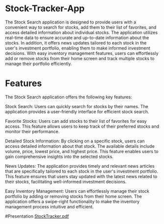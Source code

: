 # Stock-Tracker-App

The Stock Search application is designed to provide users with a convenient way to search for stocks, add them to their list of favorites, and access detailed information about individual stocks. The application utilizes real-time data to ensure accurate and up-to-date information about the stocks. In addition, it offers news updates tailored to each stock in the user's investment portfolio, enabling them to make informed investment decisions. With easy inventory management features, users can effortlessly add or remove stocks from their home screen and track multiple stocks to manage their portfolio efficiently.

# Features
The Stock Search application offers the following key features:

Stock Search: Users can quickly search for stocks by their names. The application provides a user-friendly interface for efficient stock search.

Favorite Stocks: Users can add stocks to their list of favorites for easy access. This feature allows users to keep track of their preferred stocks and monitor their performance.

Detailed Stock Information: By clicking on a specific stock, users can access detailed information about that stock. The available details include volume, price, lowest price, and highest price. This feature enables users to gain comprehensive insights into the selected stocks.

News Updates: The application provides timely and relevant news articles that are specifically tailored to each stock in the user's investment portfolio. This feature ensures that users stay updated with the latest news related to their stocks, facilitating well-informed investment decisions.

Easy Inventory Management: Users can effortlessly manage their stock portfolio by adding or removing stocks from their home screen. The application offers a swipe-right functionality to make the inventory management process intuitive and efficient.

#Presentation
[StockTracker.pdf](https://github.com/ShonKhundiashvili/Stock-Tracker-App/files/11884982/StockTracker.pdf)


